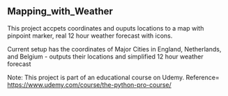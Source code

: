 ## Mapping_with_Weather

This project accpets coordinates and ouputs locations to a map with pinpoint marker, real 12 hour weather forecast with icons.

Current setup has the coordinates of Major Cities in England, Netherlands, and Belgium - outputs their locations and simplified 12 hour weather forecast

Note: This project is part of an educational course on Udemy. Reference= https://www.udemy.com/course/the-python-pro-course/
